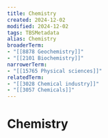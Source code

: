 ```yaml
---
title: Chemistry
created: 2024-12-02
modified: 2024-12-02
tags: TBSMetadata
alias: Chemistry
broaderTerm:
- "[[8878 Geochemistry]]"
- "[[2101 Biochemistry]]"
narrowerTerm:
- "[[15765 Physical sciences]]"
relatedTerm:
- "[[3028 Chemical industry]]"
- "[[3057 Chemicals]]"
---
```

# Chemistry
